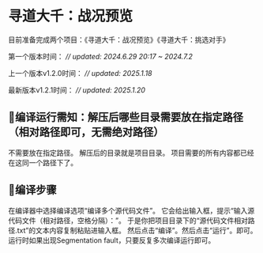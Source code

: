 # 寻道大千：战况预览
目前准备完成两个项目：《寻道大千：战况预览》《寻道大千：挑选对手》

第一个版本时间：
_// updated: 2024.6.29 20:17 ~ 2024.7.2_

上一个版本v1.2.0时间：
_// updated: 2025.1.18_

最新版本v1.2.1时间：
_// updated: 2025.1.20_

## 📖编译运行需知：解压后哪些目录需要放在指定路径（相对路径即可，无需绝对路径）
不需要放在指定路径。
解压后的目录就是项目目录。
项目需要的所有内容都已经在这同一个路径下了。

## 📖编译步骤
在编译器中选择编译选项“编译多个源代码文件”。
它会给出输入框，提示“输入源代码文件（相对路径，空格分隔）：”。
于是你把项目目录下的“源代码文件相对路径.txt”的文本内容复制粘贴进输入框。
然后点击“编译”。然后点击“运行”。即可。
运行时如果出现Segmentation fault，只要反复多次编译运行即可。
